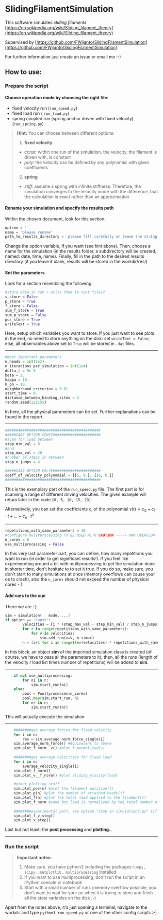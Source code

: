 ﻿
# SlidingFilamentSimulation

This software simulates *sliding filaments* [https://en.wikipedia.org/wiki/Sliding_filament_theory](https://en.wikipedia.org/wiki/Sliding_filament_theory)

Supervised by [https://github.com/FWijanto/SlidingFilamentSimulation](https://github.com/FWijanto/SlidingFilamentSimulation)

For further information just create an issue or email me :-)

## How to use:

### **Prepare** the script

#### **Choose operation mode** by choosing the right file:

 - fixed velocity run (`run_speed.py`) 
 - fixed load run ( `run_load.py`) 
 - spring coupled run (spring anchor driven with fixed velocity) (`run_spring.py`)

> **Hint:** You can choose between different options: 
> 1. **fixed velocity**
> - *const*: within one run of the simulation, the velocity, the filament is driven with, is constant
> - *poly*: the velocity can be defined by any polynomial with given coefficients
> 2. **spring**
> - *stiff*: assume a spring with infinite stiffness. Therefore, the simulation converges to the velocity mode with the difference, that the calculation is exact rather than an approximation

####  **Rename your simulation** and specify the results path
Within the chosen document, look for this section:
```python
option = ''
name = 'please rename'
path_to_results_directory = 'please fill carefully or leave the string blank'
```
Change the option variable, if you want (see hint above). Then, choose a name for the simulation (in the results folder, a subdirectory will be created, named: date, time, name). Finally, fill in the path to the desired results directory (if you leave it blank, results will be stored in the workdir/res/)

#### **Set** the **parameters** 
Look for a section resembling the following:

```python
#store data in ram / write them to text files?
s_store = False
p_store = True
f_store = False
sum_f_store = True
sum_p_store = False
pos_store = True
writeText = True
```
Here, setup which variables you want to store. If you just want to see plots in the end, no need to store anything on the disk: set `writeText = False`; else, all observables above set to `True` will be stored in `.dat` files.

---
```python
#most important parameters
n_heads = int(1e2)
n_iterations_per_simulation = int(1e4)
delta_t = 5e-3
beta = 2.
kappa = 10.
k_on = 10.
neighborhood_criterion = 0.01
start_time = 0.
distance_between_binding_sites = 2.
random.seed(121155)
```
In here, all the physical parameters can be set. Further explanations can be found in the report.

---
```python
############################################
#####CASE OPTION CONST######################
#scan for load between
step_min_val = 0
#and
step_max_val = 20
#number of steps in between
step_n_jumps = 4

#####CASE OPTION POLY#######################
coeff_of_velocity_polynomial = [[5, 0.], [10, 0.]]
############################################
```
This is the exemplary part of the `run_speed.py` file. The first part is for scanning a range of different driving velocities. The given example will return later in the code `[0, 5, 10, 15, 20]`

Alternatively, you can set the coefficients $c_i$ of the polynomial $v(t) = c_0 + c_1 \cdot t + \dots + c_n \cdot t^n$

---
```python
repetitions_with_same_parameters = 10
#configure mulitprocessing TO BE USED WITH CAUTION ----> RAM OVERFLOW
n_cores = 8
use_multiprocessing = False
```

In this very last parameter part, you can define, how many repetitions you want to run (in order to get significant results!). If you feel like experimenting around a bit with multiprocessing to get the simulation done in shorter time, don't hesitate to to set it true. If you do so, make sure, you don't start to many simulations at once (memory overflows can cause your os to crash), also the `n_cores` should not exceed the number of physical cores - 1.

#### **Add runs** to the cue
There we are : )
```python
sim = simulation(   mode, ...)
if option == 'const':
        velocities = [i * (step_max_val - step_min_val) / step_n_jumps + step_min_val for i in range(step_n_jumps + 1)]
        for r in range(repetitions_with_same_parameters):
            for v in velocities:
                sim.add_run(v=v, n_sim=r)
        n = [i+1 for i in range(len(velocities) * repetitions_with_same_parameters)]
```
In this block, an object **sim** of the imported simulation class is created (of course, we have to pass all the parameters to it), then, all the runs (length of the velocity / load list times number of repetitions) will be added to **sim**.

---
```python
    if not use_multiprocessing:
        for ni in n:
            sim.start_run(ni)
    else:
        pool = Pool(processes=n_cores)
        pool.map(sim.start_run, n)
        for nr in n:
            sim.start_run(nr)
```
This will actually execute the simulation

---
```python
    ########get average forces for fixed velocity
    for i in n:
        res = sim.average_norm_force_single(i)
    sim.average_norm_force() #equivalent to above
    sim.plot_f_norm__v() #plot f_normalized(v)
    
    ########get average velocities for fixed load
    for i in n:
        average_velocity_single(i)
    sim.plot_f_norm()
    sim.plot_v__f_norm() #plot sliding_elocity(load)

    #other plotting stuff
    sim.plot_pos(n) #plot the filament position(t)
    sim.plot_p(n) #plot the number of attached heads(t)
    sim.plot_f(n) #plot the total load applied to the filament(t)
    sim.plot_f_norm #same but load is normalized by the total number of heads
    
    ########experimental part, see option "step in simulation3.py" (if you're already there and don't know, what's going on, feel free to for this in an issue)    
    sim.plot_f_v_step()
    sim.plot_v_step()
```
Last but not least: the **post processing** and **plotting**...

---
### **Run** the script
> **Important notes:**
> 1. Make sure, you have python3 including the packages `numpy, scipy, matplotlib, multiprocessing` installed 
> 2. If you want to use multiprocessing, don't run the script in an iPython console or notebook
> 3. Start with a small number of runs (memory overflow possible, you don't want to wait for your pc when it is trying to store and fetch all the state variables on the disk ;-)

Apart from the notes above, it's just opening a terminal, navigate to the workdir and type `python3 run_speed.py` or one of the other config scripts :-)
